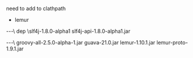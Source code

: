 need to add to clathpath

- lemur 

---\ dep 
        \slf4j-1.8.0-alpha1
                slf4j-api-1.8.0-alpha1.jar
                
---\ 
        groovy-all-2.5.0-alpha-1.jar
        guava-21.0.jar
        lemur-1.10.1.jar
        lemur-proto-1.9.1.jar
